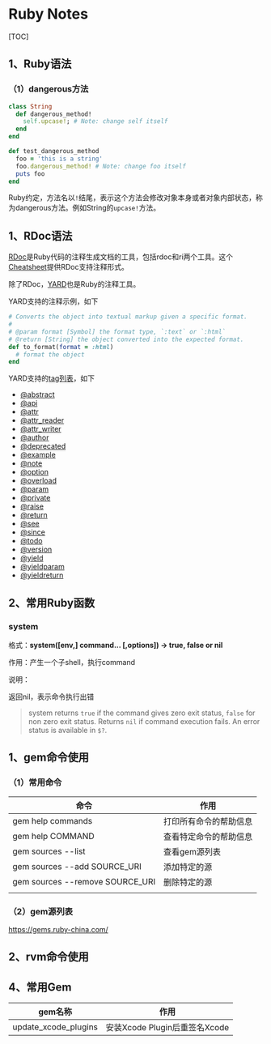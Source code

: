 # Ruby Notes

[TOC]

## 1、Ruby语法



### （1）dangerous方法

```ruby
class String
  def dangerous_method!
    self.upcase!; # Note: change self itself
  end
end

def test_dangerous_method
  foo = 'this is a string'
  foo.dangerous_method! # Note: change foo itself
  puts foo
end
```

​      Ruby约定，方法名以`!`结尾，表示这个方法会修改对象本身或者对象内部状态，称为dangerous方法。例如String的`upcase!`方法。





## 1、RDoc语法

[RDoc](https://ruby.github.io/rdoc/)是Ruby代码的注释生成文档的工具，包括rdoc和ri两个工具。这个[Cheatsheet](https://devhints.io/rdoc)提供RDoc支持注释形式。

除了RDoc，[YARD](https://www.rubydoc.info/gems/yard/file/docs/GettingStarted.md)也是Ruby的注释工具。



YARD支持的注释示例，如下

```ruby
# Converts the object into textual markup given a specific format.
#
# @param format [Symbol] the format type, `:text` or `:html`
# @return [String] the object converted into the expected format.
def to_format(format = :html)
  # format the object
end
```

YARD支持的[tag列表](https://www.rubydoc.info/gems/yard/file/docs/Tags.md#Tag_List)，如下

* [@abstract](https://www.rubydoc.info/gems/yard/file/docs/Tags.md#abstract)
* [@api](https://www.rubydoc.info/gems/yard/file/docs/Tags.md#api)
* [@attr](https://www.rubydoc.info/gems/yard/file/docs/Tags.md#attr)
* [@attr_reader](https://www.rubydoc.info/gems/yard/file/docs/Tags.md#attr_reader)
* [@attr_writer](https://www.rubydoc.info/gems/yard/file/docs/Tags.md#attr_writer)
* [@author](https://www.rubydoc.info/gems/yard/file/docs/Tags.md#author)
* [@deprecated](https://www.rubydoc.info/gems/yard/file/docs/Tags.md#deprecated)
* [@example](https://www.rubydoc.info/gems/yard/file/docs/Tags.md#example)
* [@note](https://www.rubydoc.info/gems/yard/file/docs/Tags.md#note)
* [@option](https://www.rubydoc.info/gems/yard/file/docs/Tags.md#option)
* [@overload](https://www.rubydoc.info/gems/yard/file/docs/Tags.md#overload)
* [@param](https://www.rubydoc.info/gems/yard/file/docs/Tags.md#param)
* [@private](https://www.rubydoc.info/gems/yard/file/docs/Tags.md#private)
* [@raise](https://www.rubydoc.info/gems/yard/file/docs/Tags.md#raise)
* [@return](https://www.rubydoc.info/gems/yard/file/docs/Tags.md#return)
* [@see](https://www.rubydoc.info/gems/yard/file/docs/Tags.md#see)
* [@since](https://www.rubydoc.info/gems/yard/file/docs/Tags.md#since)
* [@todo](https://www.rubydoc.info/gems/yard/file/docs/Tags.md#todo)
* [@version](https://www.rubydoc.info/gems/yard/file/docs/Tags.md#version)
* [@yield](https://www.rubydoc.info/gems/yard/file/docs/Tags.md#yield)
* [@yieldparam](https://www.rubydoc.info/gems/yard/file/docs/Tags.md#yieldparam)
* [@yieldreturn](https://www.rubydoc.info/gems/yard/file/docs/Tags.md#yieldreturn)





## 2、常用Ruby函数



### system

格式：**system([env,] command... [,options]) → true, false or nil**

作用：产生一个子shell，执行command

说明：

返回nil，表示命令执行出错

> system returns `true` if the command gives zero exit status, `false` for non zero exit status. Returns `nil` if command execution fails. An error status is available in `$?`.





## 1、gem命令使用



### （1）常用命令

| 命令                            | 作用                   |
| ------------------------------- | ---------------------- |
| gem help commands               | 打印所有命令的帮助信息 |
| gem help COMMAND                | 查看特定命令的帮助信息 |
| gem sources --list              | 查看gem源列表          |
| gem sources --add SOURCE_URI    | 添加特定的源           |
| gem sources --remove SOURCE_URI | 删除特定的源           |
|                                 |                        |



### （2）gem源列表

https://gems.ruby-china.com/





## 2、rvm命令使用









## 4、常用Gem



| gem名称              | 作用                          |
| -------------------- | ----------------------------- |
| update_xcode_plugins | 安装Xcode Plugin后重签名Xcode |

